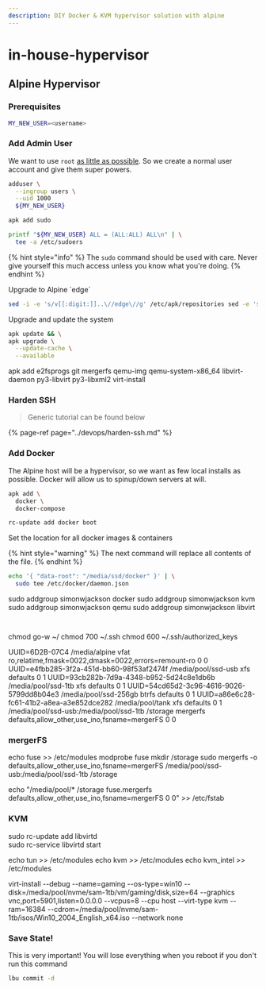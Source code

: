 ```yaml
---
description: DIY Docker & KVM hypervisor solution with alpine
---
```


# in-house-hypervisor

## Alpine Hypervisor

### Prerequisites

```bash
MY_NEW_USER=<username>
```

### Add Admin User

We want to use `root` [as little as possible](https://askubuntu.com/a/16179). So we create a normal user account and give them super powers.

```bash
adduser \
  --ingroup users \
  --uid 1000
  ${MY_NEW_USER}
```

```bash
apk add sudo
```

```bash
printf "${MY_NEW_USER} ALL = (ALL:ALL) ALL\n" | \
  tee -a /etc/sudoers
```

{% hint style="info" %}
The `sudo` command should be used with care. Never give yourself this much access unless you know what you're doing.
{% endhint %}

Upgrade to Alpine \`edge\`

```bash
sed -i -e 's/v[[:digit:]]..\//edge\//g' /etc/apk/repositories sed -e 's;^#http(.)/v3.7/community;http\1/v3.7/community;g' -i /etc/apk/repositories
```

Upgrade and update the system

```bash
apk update && \
apk upgrade \
  --update-cache \
  --available
```

apk add e2fsprogs git mergerfs qemu-img qemu-system-x86\_64 libvirt-daemon py3-libvirt py3-libxml2 virt-install

### Harden SSH

> Generic tutorial can be found below

{% page-ref page="../devops/harden-ssh.md" %}

### Add Docker

The Alpine host will be a hypervisor, so we want as few local installs as possible. Docker will allow us to spinup/down servers at will.

```bash
apk add \
  docker \
  docker-compose
```

```bash
rc-update add docker boot
```

Set the location for all docker images & containers

{% hint style="warning" %}
The next command will replace all contents of the file.
{% endhint %}

```bash
echo '{ "data-root": "/media/ssd/docker" }' | \
  sudo tee /etc/docker/daemon.json
```

sudo addgroup simonwjackson docker sudo addgroup simonwjackson kvm sudo addgroup simonwjackson qemu sudo addgroup simonwjackson libvirt

```bash

```

```bash

```

chmod go-w ~/ chmod 700 ~/.ssh chmod 600 ~/.ssh/authorized\_keys

UUID=6D2B-07C4 /media/alpine vfat ro,relatime,fmask=0022,dmask=0022,errors=remount-ro 0 0 UUID=e4fbb285-3f2a-451d-bb60-98f53af2474f /media/pool/ssd-usb xfs defaults 0 1 UUID=93cb282b-7d9a-4348-b952-5d24c8e1db6b /media/pool/ssd-1tb xfs defaults 0 1 UUID=54cd65d2-3c96-4616-9026-5799dd8b04e3 /media/pool/ssd-256gb btrfs defaults 0 1 UUID=a86e6c28-fc61-41b2-a8ea-a3e852dce282 /media/pool/tank xfs defaults 0 1 /media/pool/ssd-usb:/media/pool/ssd-1tb /storage mergerfs defaults,allow\_other,use\_ino,fsname=mergerFS 0 0

### mergerFS

echo fuse &gt;&gt; /etc/modules modprobe fuse mkdir /storage sudo mergerfs -o defaults,allow\_other,use\_ino,fsname=mergerFS /media/pool/ssd-usb:/media/pool/ssd-1tb /storage

echo "/media/pool/\* /storage fuse.mergerfs defaults,allow\_other,use\_ino,fsname=mergerFS 0 0" &gt;&gt; /etc/fstab

### KVM

sudo rc-update add libvirtd  
sudo rc-service libvirtd start

echo tun &gt;&gt; /etc/modules echo kvm &gt;&gt; /etc/modules echo kvm\_intel &gt;&gt; /etc/modules

virt-install --debug --name=gaming --os-type=win10 --disk=/media/pool/nvme/sam-1tb/vm/gaming/disk,size=64 --graphics vnc,port=5901,listen=0.0.0.0 --vcpus=8 --cpu host --virt-type kvm --ram=16384 --cdrom=/media/pool/nvme/sam-1tb/isos/Win10\_2004\_English\_x64.iso --network none

### Save State!

This is very important! You will lose everything when you reboot if you don't run this command

```bash
lbu commit -d
```

